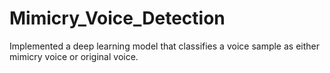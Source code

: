 # Mimicry_Voice_Detection
Implemented a deep learning model that classifies a voice sample as either mimicry voice or original voice. 
